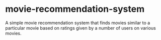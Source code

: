 # movie-recommendation-system
A simple movie recommendation system that finds movies similar to a particular movie based on ratings given by a number of users on various movies.
